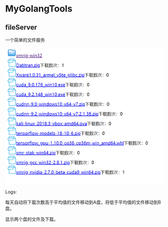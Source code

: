 # MyGolangTools



## fileServer

一个简单的文件服务

<img src="https://github.com/Rehtt/MyGolangTools/blob/master/img/fileServer.png?raw=true">

Logs:

  每天自动将下载次数高于平均值的文件移动到A盘，将低于平均值的文件移动到B盘。
  
  显示两个盘的文件及下载。
